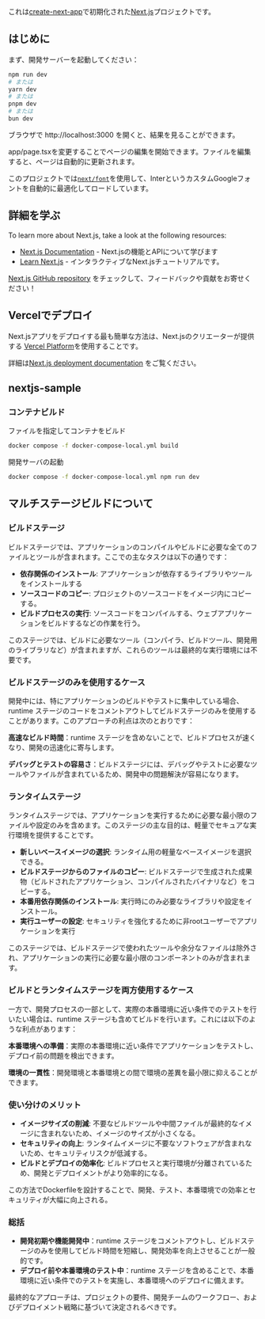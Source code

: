 これは[create-next-app](https://github.com/vercel/next.js/tree/canary/packages/create-next-app)で初期化された[Next.js](https://nextjs.org/)プロジェクトです。

## はじめに

まず、開発サーバーを起動してください：


```bash
npm run dev
# または
yarn dev
# または
pnpm dev
# または
bun dev
```

ブラウザで http://localhost:3000 を開くと、結果を見ることができます。

app/page.tsxを変更することでページの編集を開始できます。ファイルを編集すると、ページは自動的に更新されます。

このプロジェクトでは[`next/font`](https://nextjs.org/docs/basic-features/font-optimization)を使用して、InterというカスタムGoogleフォントを自動的に最適化してロードしています。


## 詳細を学ぶ

To learn more about Next.js, take a look at the following resources:

- [Next.js Documentation](https://nextjs.org/docs) - Next.jsの機能とAPIについて学びます
- [Learn Next.js](https://nextjs.org/learn) - インタラクティブなNext.jsチュートリアルです。

 [Next.js GitHub repository](https://github.com/vercel/next.js/) をチェックして、フィードバックや貢献をお寄せください！

## Vercelでデプロイ

Next.jsアプリをデプロイする最も簡単な方法は、Next.jsのクリエーターが提供する
[Vercel Platform](https://vercel.com/new?utm_medium=default-template&filter=next.js&utm_source=create-next-app&utm_campaign=create-next-app-readme)を使用することです。

詳細は[Next.js deployment documentation](https://nextjs.org/docs/deployment) をご覧ください。

## nextjs-sample

### コンテナビルド

ファイルを指定してコンテナをビルド

```bash
docker compose -f docker-compose-local.yml build
```

開発サーバの起動

```bash
docker compose -f docker-compose-local.yml npm run dev
```

## マルチステージビルドについて

### ビルドステージ

ビルドステージでは、アプリケーションのコンパイルやビルドに必要な全てのファイルとツールが含まれます。ここでの主なタスクは以下の通りです：

- __依存関係のインストール__: アプリケーションが依存するライブラリやツールをインストールする
- __ソースコードのコピー__: プロジェクトのソースコードをイメージ内にコピーする。
- __ビルドプロセスの実行__: ソースコードをコンパイルする、ウェブアプリケーションをビルドするなどの作業を行う。

このステージでは、ビルドに必要なツール（コンパイラ、ビルドツール、開発用のライブラリなど）が含まれますが、これらのツールは最終的な実行環境には不要です。

### ビルドステージのみを使用するケース

開発中には、特にアプリケーションのビルドやテストに集中している場合、runtime ステージのコードをコメントアウトしてビルドステージのみを使用することがあります。このアプローチの利点は次のとおりです：

__高速なビルド時間__：runtime ステージを含めないことで、ビルドプロセスが速くなり、開発の迅速化に寄与します。

__デバッグとテストの容易さ__：ビルドステージには、デバッグやテストに必要なツールやファイルが含まれているため、開発中の問題解決が容易になります。

### ランタイムステージ

ランタイムステージでは、アプリケーションを実行するために必要な最小限のファイルや設定のみを含めます。このステージの主な目的は、軽量でセキュアな実行環境を提供することです。

- __新しいベースイメージの選択__: ランタイム用の軽量なベースイメージを選択できる。
- __ビルドステージからのファイルのコピー__: ビルドステージで生成された成果物（ビルドされたアプリケーション、コンパイルされたバイナリなど）をコピーする。
- __本番用依存関係のインストール__: 実行時にのみ必要なライブラリや設定をインストール。
- __実行ユーザーの設定__: セキュリティを強化するために非rootユーザーでアプリケーションを実行

このステージでは、ビルドステージで使われたツールや余分なファイルは除外され、アプリケーションの実行に必要な最小限のコンポーネントのみが含まれます。

### ビルドとランタイムステージを両方使用するケース

一方で、開発プロセスの一部として、実際の本番環境に近い条件でのテストを行いたい場合は、runtime ステージも含めてビルドを行います。これには以下のような利点があります：

__本番環境への準備__：実際の本番環境に近い条件でアプリケーションをテストし、デプロイ前の問題を検出できます。

__環境の一貫性__：開発環境と本番環境との間で環境の差異を最小限に抑えることができます。


### 使い分けのメリット

- __イメージサイズの削減__: 不要なビルドツールや中間ファイルが最終的なイメージに含まれないため、イメージのサイズが小さくなる。
- __セキュリティの向上__: ランタイムイメージに不要なソフトウェアが含まれないため、セキュリティリスクが低減する。
- __ビルドとデプロイの効率化__: ビルドプロセスと実行環境が分離されているため、開発とデプロイメントがより効率的になる。

この方法でDockerfileを設計することで、開発、テスト、本番環境での効率とセキュリティが大幅に向上される。

### 総括

- __開発初期や機能開発中__：runtime ステージをコメントアウトし、ビルドステージのみを使用してビルド時間を短縮し、開発効率を向上させることが一般的です。
- __デプロイ前や本番環境のテスト中__：runtime ステージを含めることで、本番環境に近い条件でのテストを実施し、本番環境へのデプロイに備えます。

最終的なアプローチは、プロジェクトの要件、開発チームのワークフロー、およびデプロイメント戦略に基づいて決定されるべきです。
